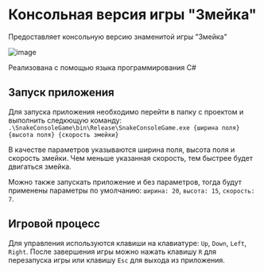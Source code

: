 # Консольная версия игры "Змейка"

Предоставляет консольную версию знаменитой игры "Змейка"

![image](https://github.com/user-attachments/assets/46f0428c-ff7c-438b-9c13-3878fd7a7a90)

Реализована с помощью языка программирования C#

## Запуск приложения

Для запуска приложения необходимо перейти в папку с проектом и выполнить следкющую команду: `.\SnakeConsoleGame\bin\Release\SnakeConsoleGame.exe {ширина поля} {высота поля} {скорость змейки}`

В качестве параметров указываются ширина поля, высота поля и скорость змейки. Чем меньше указанная скорость, тем быстрее будет двигаться змейка.

Можно также запускать приложение и без параметров, тогда будут применены параметры по умолчанию: `ширина: 20`, `высота: 15`, `скорость: 7`.

## Игровой процесс

Для управления используются клавиши на клавиатуре: `Up`, `Down`, `Left`, `Right`. После завершения игры можно нажать клавишу `R` для перезапуска игры или клавишу `Esc` для выхода из приложения.
